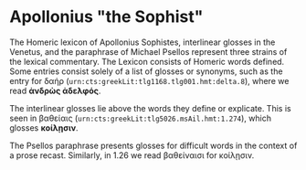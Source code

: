 
# Apollonius "the Sophist" #

The Homeric lexicon of Apollonius Sophistes, interlinear glosses in the Venetus, and the paraphrase of Michael Psellos represent three strains of the lexical commentary. The Lexicon consists of Homeric words defined. Some entries consist solely of a list of glosses or synonyms, such as the entry for δαήρ (<code
concordion:set="#urn">urn:cts:greekLit:tlg1168.tlg001.hmt:delta.8</code>),
where we read <strong
concordion:assertEquals="getTokens(#urn)">ἀνδρὼς ἀδελφός</strong>.

The interlinear glosses lie above the words they define or explicate. This is seen in βαθείαις (<code concordion:set="#urn">urn:cts:greekLit:tlg5026.msAil.hmt:1.274</code>), which glosses <strong
concordion:assertEquals="getTokens(#urn)">κοίλῃσιν</strong>.


 The Psellos paraphrase presents glosses for difficult words in the context of a prose recast. Similarly, in 1.26 we read βαθείναισι for κοίλῃσιν. 
